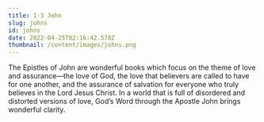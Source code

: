 ```yaml
---
title: 1-3 John
slug: johns
id: johns
date: 2022-04-25T02:16:42.578Z
thumbnail: /content/images/johns.png
---
```

The Epistles of John are wonderful books which focus on the theme of love and assurance—the love of God, the love that believers are called to have for one another, and the assurance of salvation for everyone who truly believes in the Lord Jesus Christ. In a world that is full of disordered and distorted versions of love, God’s Word through the Apostle John brings wonderful clarity.